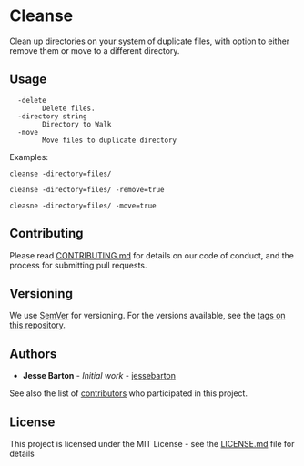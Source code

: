 # Cleanse

Clean up directories on your system of duplicate files, with option to either remove them or move to a different directory.

## Usage

```
  -delete
    	Delete files.
  -directory string
    	Directory to Walk
  -move
    	Move files to duplicate directory
```

Examples:
```
cleanse -directory=files/

cleanse -directory=files/ -remove=true

cleasne -directory=files/ -move=true

```

## Contributing

Please read [CONTRIBUTING.md](CONTRIBUTING.md) for details on our code of conduct, and the process for submitting pull requests.

## Versioning

We use [SemVer](http://semver.org/) for versioning. For the versions available, see the [tags on this repository](https://github.com/jessebarton/cleanse/tags).

## Authors

* **Jesse Barton** - *Initial work* - [jessebarton](https://github.com/jessebarton)

See also the list of [contributors](https://github.com/jessebarton/cleanse/contributors) who participated in this project.

## License

This project is licensed under the MIT License - see the [LICENSE.md](LICENSE.md) file for details
